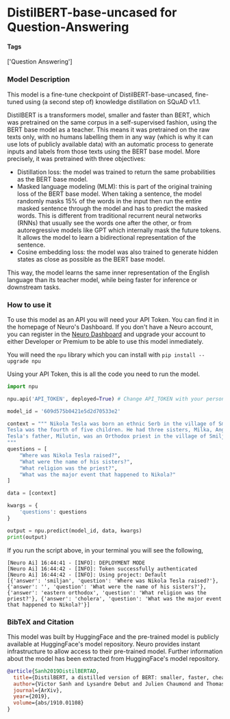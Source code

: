 # DistilBERT-base-uncased for Question-Answering

#### Tags

['Question Answering']

### Model Description

This model is a fine-tune checkpoint of DistilBERT-base-uncased, fine-tuned using (a second step of) knowledge distillation on SQuAD v1.1.

DistilBERT is a transformers model, smaller and faster than BERT, which was pretrained on the same corpus in a self-supervised fashion, using the BERT base model as a teacher. This means it was pretrained on the raw texts only, with no humans labelling them in any way (which is why it can use lots of publicly available data) with an automatic process to generate inputs and labels from those texts using the BERT base model. More precisely, it was pretrained with three objectives:

- Distillation loss: the model was trained to return the same probabilities as the BERT base model.
- Masked language modeling (MLM): this is part of the original training loss of the BERT base model. When taking a sentence, the model randomly masks 15% of the words in the input then run the entire masked sentence through the model and has to predict the masked words. This is different from traditional recurrent neural networks (RNNs) that usually see the words one after the other, or from autoregressive models like GPT which internally mask the future tokens. It allows the model to learn a bidirectional representation of the sentence.
- Cosine embedding loss: the model was also trained to generate hidden states as close as possible as the BERT base model.

This way, the model learns the same inner representation of the English language than its teacher model, while being faster for inference or downstream tasks.

### How to use it

To use this model as an API you will need your API Token. You can find it in the homepage of Neuro's Dashboard. If you don't have a Neuro account, you can register in the [Neuro Dashboard](https://dashboard.getneuro.ai/) and upgrade your account to either Developer or Premium to be able to use this model inmediately.

You will need the `npu` library which you can install with `pip install --upgrade npu`

Using your API Token, this is all the code you need to run the model.

```python
import npu

npu.api('API_TOKEN', deployed=True) # Change API_TOKEN with your personal API token

model_id = '609d575b0421e5d2d70533e2'

context = """ Nikola Tesla was born an ethnic Serb in the village of Smiljan, within the Military Frontier, in the Austrian Empire (present day Croatia), on 10 July [O.S. 28 June] 1856.[13][14] His father, Milutin Tesla (1819–1879),[15] was an Eastern Orthodox priest.[16][17][18][19] Tesla's mother, Đuka Mandić (1822–1892), whose father was also an Orthodox priest,[20] had a talent for making home craft tools and mechanical appliances and the ability to memorize Serbian epic poems. Đuka had never received a formal education. Tesla credited his eidetic memory and creative abilities to his mother's genetics and influence.[21][22] Tesla's progenitors were from western Serbia, near Montenegro.[23]
Tesla was the fourth of five children. He had three sisters, Milka, Angelina and Marica, and an older brother named Dane, who was killed in a horse riding accident when Tesla was aged five.[24] In 1861, Tesla attended primary school in Smiljan where he studied German, arithmetic, and religion.[25] In 1862, the Tesla family moved to the nearby Gospić, where Tesla's father worked as parish priest. Nikola completed primary school, followed by middle school.[25] In 1870, Tesla moved to Karlovac[26] to attend high school at the Higher Real Gymnasium where the classes were held in German, as it was usual throughout schools within the Austro-Hungarian Military Frontier.[27]
Tesla's father, Milutin, was an Orthodox priest in the village of Smiljan. Tesla later wrote that he became interested in demonstrations of electricity by his physics professor.[28] Tesla noted that these demonstrations of this ''mysterious phenomena'' made him want ''to know more of this wonderful force''.[29] Tesla was able to perform integral calculus in his head, which prompted his teachers to believe that he was cheating.[30] He finished a four-year term in three years, graduating in 1873.[31]In 1873, Tesla returned to Smiljan. Shortly after he arrived, he contracted cholera, was bedridden for nine months and was near death multiple times. Tesla's father, in a moment of despair, (who had originally wanted him to enter the priesthood)[32] promised to send him to the best engineering school if he recovered from the illness.
"""
questions = [
    "Where was Nikola Tesla raised?",
    "What were the name of his sisters?",
    "What religion was the priest?",
    "What was the major event that happened to Nikola?"
]

data = [context]

kwargs = {
    'questions': questions
}

output = npu.predict(model_id, data, kwargs)
print(output)
```

If you run the script above, in your terminal you will see the following,

```
[Neuro Ai] 16:44:41 - [INFO]: DEPLOYMENT MODE
[Neuro Ai] 16:44:42 - [INFO]: Token successfully authenticated
[Neuro Ai] 16:44:42 - [INFO]: Using project: Default
[{'answer': 'smiljan', 'question': 'Where was Nikola Tesla raised?'}, {'answer': '', 'question': 'What were the name of his sisters?'}, {'answer': 'eastern orthodox', 'question': 'What religion was the priest?'}, {'answer': 'cholera', 'question': 'What was the major event that happened to Nikola?'}]

```

### BibTeX and Citation

This model was built by HuggingFace and the pre-trained model is publicly available at HuggingFace's model repository. Neuro provides instant infrastructure to allow access to their pre-trained model. Further information about the model has been extracted from HuggingFace's model repository.

```bibtex
@article{Sanh2019DistilBERTAD,
  title={DistilBERT, a distilled version of BERT: smaller, faster, cheaper and lighter},
  author={Victor Sanh and Lysandre Debut and Julien Chaumond and Thomas Wolf},
  journal={ArXiv},
  year={2019},
  volume={abs/1910.01108}
}
```
